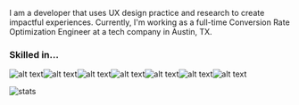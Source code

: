 I am a developer that uses UX design practice and research to create impactful experiences.
Currently, I'm working as a full-time Conversion Rate Optimization Engineer at a tech company in Austin, TX. 
### Skilled in...
![alt text](https://img.shields.io/badge/javascript-white?style=for-the-badge&logo=javascript)![alt text](https://img.shields.io/badge/sass-white?style=for-the-badge&logo=sass)![alt text](https://img.shields.io/badge/css-white?style=for-the-badge&logo=css)![alt text](https://img.shields.io/badge/react-white?style=for-the-badge&logo=react)![alt text](https://img.shields.io/badge/node-white?style=for-the-badge&logo=node)![alt text](https://img.shields.io/badge/mysql-white?style=for-the-badge&logo=mysql)![alt text](https://img.shields.io/badge/java-white?style=for-the-badge&logo=java)

![stats](https://github-readme-stats.vercel.app/api?username=elrizal&theme=buefy&show_icons=true)


<!--
**elrizal/elrizal** is a ✨ _special_ ✨ repository because its `README.md` (this file) appears on your GitHub profile.

Here are some ideas to get you started:

- 🔭 I’m currently working on ...
- 🌱 I’m currently learning ...
- 👯 I’m looking to collaborate on ...
- 🤔 I’m looking for help with ...
- 💬 Ask me about ...
- 📫 How to reach me: ...
- 😄 Pronouns: ...
- ⚡ Fun fact: ...
-->
